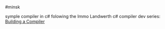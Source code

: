 #minsk

symple compiler in c# folowing the Immo Landwerth c# compiler dev series: [Building a Compiler](https://www.youtube.com/playlist?list=PLRAdsfhKI4OWNOSfS7EUu5GRAVmze1t2y)